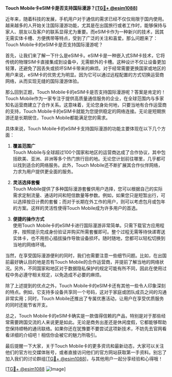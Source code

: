 **Touch Mobile卡eSIM卡是否支持国际漫游？[[TG💪+ @esim1088](https://t.me/s/esim1088)]**

近年来，随着科技的发展，手机用户对于通信的需求已经不仅仅局限于国内使用。越来越多的人开始关注国际漫游功能，尤其是在出国旅行或者工作时，能够保持与家人、朋友以及客户的联系显得尤为重要。而eSIM卡作为一种新兴的技术，因其无需实体卡槽、方便携带等特点，受到了广泛的关注和喜爱。那么问题来了：Touch Mobile卡的eSIM卡是否支持国际漫游呢？

首先，让我们来了解一下什么是eSIM卡。eSIM卡是一种嵌入式SIM卡技术，它将传统的物理SIM卡直接集成到设备中，无需额外的卡槽。这种设计不仅让设备更加轻薄，还避免了因丢失或损坏SIM卡带来的麻烦。对于经常需要更换国家或地区的用户来说，eSIM卡的优势尤为明显。因为它可以通过远程配置的方式切换运营商网络，从而实现无缝的国际漫游体验。

那么回到正题，Touch Mobile卡的eSIM卡是否支持国际漫游呢？答案是肯定的！Touch Mobile作为一家专注于提供高质量通信服务的企业，在全球范围内与多家知名运营商建立了合作关系。这意味着，无论您身处何地，只要当地有合作运营商的支持，Touch Mobile卡的eSIM卡就能为您提供稳定的网络连接。无论是短期旅游还是长期居住，Touch Mobile都能满足您的需求。

具体来说，Touch Mobile卡的eSIM卡支持国际漫游的功能主要体现在以下几个方面：

1. **覆盖范围广**  
   Touch Mobile与全球超过100个国家和地区的运营商达成了合作协议，其中包括欧美、亚洲、非洲等多个热门旅行目的地。无论您计划前往哪里，几乎都可以找到适合的网络服务。此外，Touch Mobile还不断扩展其合作伙伴网络，力求为用户提供更全面的服务。

2. **灵活选择套餐**  
   Touch Mobile提供了多种国际漫游套餐供用户选择，您可以根据自己的实际需求定制流量、通话时间和短信数量等参数。例如，如果您只是短暂出行，可以选择按日计费的套餐；而对于长期在外工作的用户，则可以考虑包月或包年的方案。这样的灵活性使得Touch Mobile成为许多用户的首选。

3. **便捷的操作方式**  
   使用Touch Mobile卡的eSIM卡进行国际漫游非常简单。只需下载官方应用程序，按照提示完成身份验证并购买所需套餐即可。整个过程无需等待快递寄送实体卡，也不用担心插拔操作导致设备损坏。随时随地，您都可以轻松切换到当地的网络环境。

当然，在享受国际漫游便利的同时，我们也需要注意一些细节问题。比如，在出国前最好确认目的地是否有Touch Mobile的合作运营商，并提前了解当地的网络状况。另外，不同国家和地区对于数据隐私保护的规定可能有所不同，因此在使用过程中务必遵守相关规定，以免造成不必要的麻烦。

除了上述提到的优点之外，Touch Mobile卡的eSIM卡还有其他一些令人印象深刻的特点。例如，它支持多设备共享同一个号码，这对于家庭或团队成员之间的沟通非常实用；同时，Touch Mobile还推出了专属优惠活动，让用户在享受优质服务的同时还能节省开支。

总之，Touch Mobile卡的eSIM卡确实是一款值得信赖的产品，特别是对于那些经常需要跨国交流的人来说更是如此。无论是商务出差还是休闲度假，它都能够帮助您保持顺畅的通讯联络。如果你还在犹豫要不要尝试这项新技术，不妨先去官网看看详细的介绍吧！相信你会被它的魅力所吸引。

最后提醒一下大家，关于Touch Mobile卡的更多资讯和最新动态，大家可以关注他们的官方社交媒体账号，或者直接访问他们的官方网站获取第一手资料。别忘了加入我们的讨论群组[[TG💪+ @esim1088](https://t.me/s/esim1088)]，与其他用户一起分享经验和心得哦！

[[TG💪+ @esim1088](https://t.me/s/esim1088) ![Image](https://i.postimg.cc/4NQfJmqS/Snipaste-2025-05-13-00-14-12.png)]